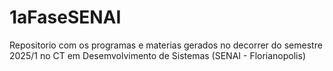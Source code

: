 # 1aFaseSENAI
Repositorio com os programas e materias gerados no decorrer do semestre 2025/1 no CT em Desemvolvimento de Sistemas (SENAI - Florianopolis)
